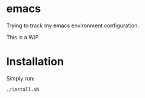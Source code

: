 emacs
=====

Trying to track my emacs environment configuration.

This is a WIP.

# Installation

Simply run:

````bash
./install.sh
````
